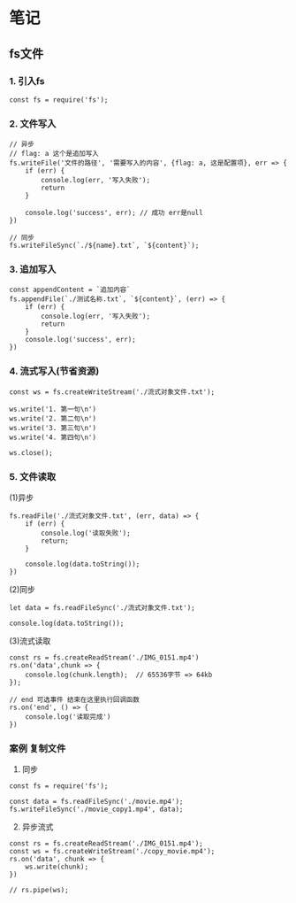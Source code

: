 # 笔记

## fs文件
### 1. 引入fs
```
const fs = require('fs');
```
### 2. 文件写入
```aiignore
// 异步 
// flag: a 这个是追加写入
fs.writeFile('文件的路径', '需要写入的内容', {flag: a, 这是配置项}, err => {
    if (err) {
        console.log(err, '写入失败');
        return
    }
    
    console.log('success', err); // 成功 err是null
})
```
```aiignore
// 同步
fs.writeFileSync(`./${name}.txt`, `${content}`);
```

### 3. 追加写入
```aiignore
const appendContent = `追加内容`
fs.appendFile(`./测试名称.txt`, `${content}`, (err) => {
    if (err) {
        console.log(err, '写入失败');
        return
    }
    console.log('success', err);
})
```

### 4. 流式写入(节省资源)
```aiignore
const ws = fs.createWriteStream('./流式对象文件.txt');

ws.write('1. 第一句\n')
ws.write('2. 第二句\n')
ws.write('3. 第三句\n')
ws.write('4. 第四句\n')

ws.close();
```
### 5. 文件读取
(1)异步
```aiignore
fs.readFile('./流式对象文件.txt', (err, data) => {
    if (err) {
        console.log('读取失败');
        return;
    }

    console.log(data.toString());
})
```
(2)同步
```aiignore
let data = fs.readFileSync('./流式对象文件.txt');

console.log(data.toString());
```

(3)流式读取
```aiignore
const rs = fs.createReadStream('./IMG_0151.mp4')
rs.on('data',chunk => {
    console.log(chunk.length);  // 65536字节 => 64kb
});

// end 可选事件 结束在这里执行回调函数
rs.on('end', () => {
    console.log('读取完成')
})
```

### 案例 复制文件
1. 同步
```aiignore
const fs = require('fs');

const data = fs.readFileSync('./movie.mp4');
fs.writeFileSync('./movie_copy1.mp4', data);
```
2. 异步流式
```aiignore
const rs = fs.createReadStream('./IMG_0151.mp4');
const ws = fs.createWriteStream('./copy_movie.mp4');
rs.on('data', chunk => {
    ws.write(chunk);
})

// rs.pipe(ws);
```
